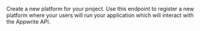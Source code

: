 Create a new platform for your project. Use this endpoint to register a new platform where your users will run your application which will interact with the Appwrite API.